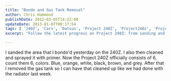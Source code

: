 ```yaml
---
title: "Bondo and Gas Tank Removal"
author: Chris Hammond
publishDate: 2012-03-05T14:22:00
updateDate: 2013-01-07T00:17:54
tags: [ '240Z', 'Cars', 'Datsun', 'Project 240Z', 'Project240z', 'Project240Zcom' ]
excerpt: "Follow the latest progress on Project 240Z: from sanding and primer application to gas tank removal and clean-up."

---
```

<p>I sanded the area that I bondo'd yesterday on the 240Z. I also then cleaned and sprayed it with primer. Now the Project 240Z officially consists of 6, count them 6, colors. Blue, orange, white, black, brown, and grey. After that I removed the gas tank so I can have that cleaned up like we had done with the radiator last week.  </p>  <object width="425" height="350"><param name="movie" value="https://www.youtube.com/v/7nKCMSlfkio"></param><embed src="https://www.youtube.com/v/7nKCMSlfkio" type="application/x-shockwave-flash" width="425" height="350"></embed></object>


